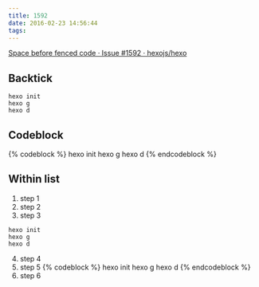 ```yaml
---
title: 1592
date: 2016-02-23 14:56:44
tags:
---
```


[Space before fenced code · Issue #1592 · hexojs/hexo](https://github.com/hexojs/hexo/issues/1592)

## Backtick

```
hexo init
hexo g
hexo d
```

## Codeblock

{% codeblock %}
hexo init
hexo g
hexo d
{% endcodeblock %}

## Within list

1. step 1
2. step 2
3. step 3
```
hexo init
hexo g
hexo d
```
4. step 4
5. step 5
{% codeblock %}
hexo init
hexo g
hexo d
{% endcodeblock %}
6. step 6

